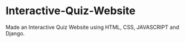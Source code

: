# Interactive-Quiz-Website
Made an Interactive Quiz Website using HTML, CSS, JAVASCRIPT and Django. 

